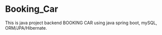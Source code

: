 # Booking_Car
This is java project backend BOOKING CAR using java spring boot, mySQL, ORM/JPA/Hibernate.
